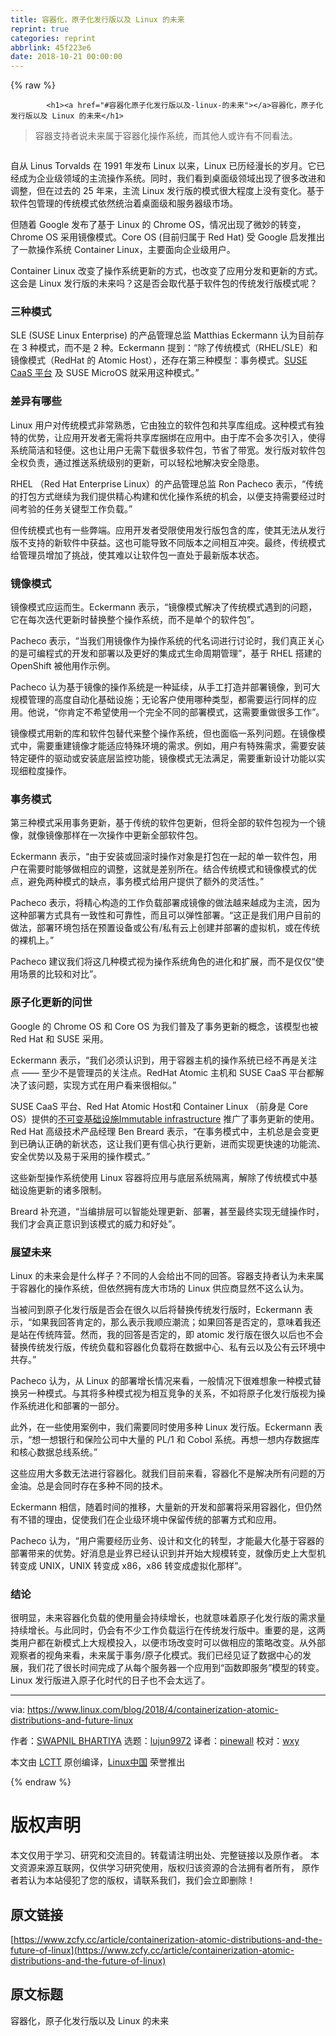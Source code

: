 ```yaml
---
title: 容器化，原子化发行版以及 Linux 的未来
reprint: true
categories: reprint
abbrlink: 45f223e6
date: 2018-10-21 00:00:00
---
```


{% raw %}

            <h1><a href="#容器化原子化发行版以及-linux-的未来"></a>容器化，原子化发行版以及 Linux 的未来</h1>
<blockquote>
<p>容器支持者说未来属于容器化操作系统，而其他人或许有不同看法。</p>
</blockquote>
<p><a href="https://camo.githubusercontent.com/ff7d08fb5d5174148d685e97e4ca88e1dc4d4442/68747470733a2f2f7777772e6c696e75782e636f6d2f73697465732f6c636f6d2f66696c65732f7374796c65732f72656e64657265645f66696c652f7075626c69632f61746f6d69632d64697374726f2e6a70673f69746f6b3d536a426543447471"><img src="https://p0.ssl.qhimg.com/t018f3fc394ad21904f.jpg" alt=""></a></p>
<p>自从 Linus Torvalds 在 1991 年发布 Linux 以来，Linux 已历经漫长的岁月。它已经成为企业级领域的主流操作系统。同时，我们看到桌面级领域出现了很多改进和调整，但在过去的 25 年来，主流 Linux 发行版的模式很大程度上没有变化。基于软件包管理的传统模式依然统治着桌面级和服务器级市场。</p>
<p>但随着 Google 发布了基于 Linux 的 Chrome OS，情况出现了微妙的转变，Chrome OS 采用镜像模式。Core OS (目前归属于 Red Hat) 受 Google 启发推出了一款操作系统 Container Linux，主要面向企业级用户。</p>
<p>Container Linux 改变了操作系统更新的方式，也改变了应用分发和更新的方式。这会是 Linux 发行版的未来吗？这是否会取代基于软件包的传统发行版模式呢？</p>
<h3><a href="#三种模式"></a>三种模式</h3>
<p>SLE (SUSE Linux Enterprise) 的产品管理总监 Matthias Eckermann 认为目前存在 3 种模式，而不是 2 种。Eckermann 提到：“除了传统模式（RHEL/SLE）和镜像模式（RedHat 的 Atomic Host），还存在第三种模型：事务模式。<a href="https://www.suse.com/products/caas-platform/">SUSE CaaS 平台</a> 及 SUSE MicroOS 就采用这种模式。”</p>
<h3><a href="#差异有哪些"></a>差异有哪些</h3>
<p>Linux 用户对传统模式非常熟悉，它由独立的软件包和共享库组成。这种模式有独特的优势，让应用开发者无需将共享库捆绑在应用中。由于库不会多次引入，使得系统简洁和轻便。这也让用户无需下载很多软件包，节省了带宽。发行版对软件包全权负责，通过推送系统级别的更新，可以轻松地解决安全隐患。</p>
<p>RHEL （Red Hat Enterprise Linux）的产品管理总监 Ron Pacheco 表示，“传统的打包方式继续为我们提供精心构建和优化操作系统的机会，以便支持需要经过时间考验的任务关键型工作负载。”</p>
<p>但传统模式也有一些弊端。应用开发者受限使用发行版包含的库，使其无法从发行版不支持的新软件中获益。这也可能导致不同版本之间相互冲突。最终，传统模式给管理员增加了挑战，使其难以让软件包一直处于最新版本状态。</p>
<h3><a href="#镜像模式"></a>镜像模式</h3>
<p>镜像模式应运而生。Eckermann 表示，“镜像模式解决了传统模式遇到的问题，它在每次迭代更新时替换整个操作系统，而不是单个的软件包”。</p>
<p>Pacheco 表示，“当我们用镜像作为操作系统的代名词进行讨论时，我们真正关心的是可编程式的开发和部署以及更好的集成式生命周期管理”，基于 RHEL 搭建的 OpenShift 被他用作示例。</p>
<p>Pacheco 认为基于镜像的操作系统是一种延续，从手工打造并部署镜像，到可大规模管理的高度自动化基础设施；无论客户使用哪种类型，都需要运行同样的应用。他说，“你肯定不希望使用一个完全不同的部署模式，这需要重做很多工作”。</p>
<p>镜像模式用新的库和软件包替代来整个操作系统，但也面临一系列问题。在镜像模式中，需要重建镜像才能适应特殊环境的需求。例如，用户有特殊需求，需要安装特定硬件的驱动或安装底层监控功能，镜像模式无法满足，需要重新设计功能以实现细粒度操作。</p>
<h3><a href="#事务模式"></a>事务模式</h3>
<p>第三种模式采用事务更新，基于传统的软件包更新，但将全部的软件包视为一个镜像，就像镜像那样在一次操作中更新全部软件包。</p>
<p>Eckermann 表示，“由于安装或回滚时操作对象是打包在一起的单一软件包，用户在需要时能够做相应的调整，这就是差别所在。结合传统模式和镜像模式的优点，避免两种模式的缺点，事务模式给用户提供了额外的灵活性。”</p>
<p>Pacheco 表示，将精心构造的工作负载部署成镜像的做法越来越成为主流，因为这种部署方式具有一致性和可靠性，而且可以弹性部署。“这正是我们用户目前的做法，部署环境包括在预置设备或公有/私有云上创建并部署的虚拟机，或在传统的裸机上。”</p>
<p>Pacheco 建议我们将这几种模式视为操作系统角色的进化和扩展，而不是仅仅“使用场景的比较和对比”。</p>
<h3><a href="#原子化更新的问世"></a>原子化更新的问世</h3>
<p>Google 的 Chrome OS 和 Core OS 为我们普及了事务更新的概念，该模型也被 Red Hat 和 SUSE 采用。</p>
<p>Eckermann 表示，“我们必须认识到，用于容器主机的操作系统已经不再是关注点 —— 至少不是管理员的关注点。RedHat Atomic 主机和 SUSE CaaS 平台都解决了该问题，实现方式在用户看来很相似。”</p>
<p>SUSE CaaS 平台、Red Hat Atomic Host和 Container Linux （前身是 Core OS）提供的<a href="https://www.digitalocean.com/community/tutorials/what-is-immutable-infrastructure">不可变基础设施Immutable infrastructure</a> 推广了事务更新的使用。Red Hat 高级技术产品经理 Ben Breard 表示，“在事务模式中，主机总是会变更到已确认正确的新状态，这让我们更有信心执行更新，进而实现更快速的功能流、安全优势以及易于采用的操作模式。”</p>
<p>这些新型操作系统使用 Linux 容器将应用与底层系统隔离，解除了传统模式中基础设施更新的诸多限制。</p>
<p>Breard 补充道，“当编排层可以智能处理更新、部署，甚至最终实现无缝操作时，我们才会真正意识到该模式的威力和好处”。</p>
<h3><a href="#展望未来"></a>展望未来</h3>
<p>Linux 的未来会是什么样子？不同的人会给出不同的回答。容器支持者认为未来属于容器化的操作系统，但依然拥有庞大市场的 Linux 供应商显然不这么认为。</p>
<p>当被问到原子化发行版是否会在很久以后将替换传统发行版时，Eckermann 表示，“如果我回答肯定的，那么表示我顺应潮流；如果回答是否定的，意味着我还是站在传统阵营。然而，我的回答是否定的，即 atomic 发行版在很久以后也不会替换传统发行版，传统负载和容器化负载将在数据中心、私有云以及公有云环境中共存。”</p>
<p>Pacheco 认为，从 Linux 的部署增长情况来看，一般情况下很难想象一种模式替换另一种模式。与其将多种模式视为相互竞争的关系，不如将原子化发行版视为操作系统进化和部署的一部分。</p>
<p>此外，在一些使用案例中，我们需要同时使用多种 Linux 发行版。Eckermann 表示，“想一想银行和保险公司中大量的 PL/1 和 Cobol 系统。再想一想内存数据库和核心数据总线系统。”</p>
<p>这些应用大多数无法进行容器化。就我们目前来看，容器化不是解决所有问题的万金油。总是会同时存在多种不同的技术。</p>
<p>Eckermann 相信，随着时间的推移，大量新的开发和部署将采用容器化，但仍然有不错的理由，促使我们在企业级环境中保留传统的部署方式和应用。</p>
<p>Pacheco 认为，“用户需要经历业务、设计和文化的转型，才能最大化基于容器的部署带来的优势。好消息是业界已经认识到并开始大规模转变，就像历史上大型机转变成 UNIX，UNIX 转变成 x86，x86 转变成虚拟化那样”。</p>
<h3><a href="#结论"></a>结论</h3>
<p>很明显，未来容器化负载的使用量会持续增长，也就意味着原子化发行版的需求量持续增长。与此同时，仍会有不少工作负载运行在传统发行版中。重要的是，这两类用户都在新模式上大规模投入，以便市场改变时可以做相应的策略改变。从外部观察者的视角来看，未来属于事务/原子化模式。我们已经见证了数据中心的发展，我们花了很长时间完成了从每个服务器一个应用到“函数即服务”模型的转变。Linux 发行版进入原子化时代的日子也不会太远了。</p>
<hr>
<p>via: <a href="https://www.linux.com/blog/2018/4/containerization-atomic-distributions-and-future-linux">https://www.linux.com/blog/2018/4/containerization-atomic-distributions-and-future-linux</a></p>
<p>作者：<a href="https://www.linux.com/users/arnieswap">SWAPNIL BHARTIYA</a> 选题：<a href="https://github.com/lujun9972">lujun9972</a> 译者：<a href="https://github.com/pinewall">pinewall</a> 校对：<a href="https://github.com/wxy">wxy</a></p>
<p>本文由 <a href="https://github.com/LCTT/TranslateProject">LCTT</a> 原创编译，<a href="https://linux.cn/">Linux中国</a> 荣誉推出</p>

          
{% endraw %}

# 版权声明
本文仅用于学习、研究和交流目的。转载请注明出处、完整链接以及原作者。
本文资源来源互联网，仅供学习研究使用，版权归该资源的合法拥有者所有，
原作者若认为本站侵犯了您的版权，请联系我们，我们会立即删除！

## 原文链接
[https://www.zcfy.cc/article/containerization-atomic-distributions-and-the-future-of-linux](https://www.zcfy.cc/article/containerization-atomic-distributions-and-the-future-of-linux)

## 原文标题
容器化，原子化发行版以及 Linux 的未来
